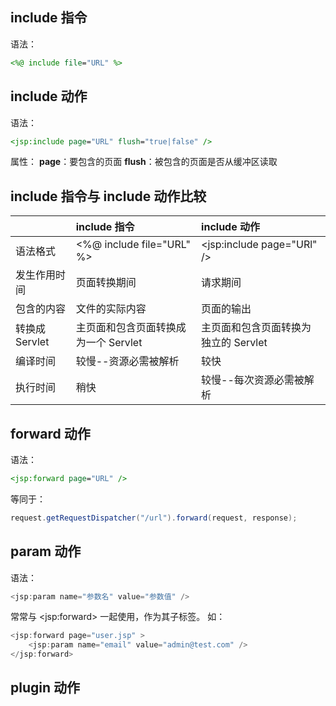 ## include 指令
语法：
```jsp
<%@ include file="URL" %>
```

## include 动作
语法：
```jsp
<jsp:include page="URL" flush="true|false" />
```
属性：
**page**：要包含的页面
**flush**：被包含的页面是否从缓冲区读取

## include 指令与 include 动作比较
| | include 指令 | include 动作 |
| :---- | :---- | :---- |
| 语法格式 | <%@ include file="URL" %> | \<jsp:include page="URl" /> |
| 发生作用时间 | 页面转换期间 | 请求期间 |
| 包含的内容 | 文件的实际内容 | 页面的输出 |
| 转换成 Servlet | 主页面和包含页面转换成为一个 Servlet | 主页面和包含页面转换为独立的 Servlet |
| 编译时间 | 较慢--资源必需被解析 | 较快 |
| 执行时间 | 稍快 | 较慢--每次资源必需被解析 |

## forward 动作
语法：
```jsp
<jsp:forward page="URL" />
```
等同于：
```java
request.getRequestDispatcher("/url").forward(request, response);
```

## param 动作
语法：
```java
<jsp:param name="参数名" value="参数值" />
```
常常与 \<jsp:forward> 一起使用，作为其子标签。
如：
```java
<jsp:forward page="user.jsp" >
    <jsp:param name="email" value="admin@test.com" />
</jsp:forward>
```

## plugin 动作
